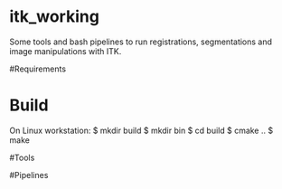 # itk_working
Some tools and bash pipelines to run registrations, segmentations and image manipulations with ITK.

#Requirements

# Build
On Linux workstation:
$ mkdir build
$ mkdir bin
$ cd build
$ cmake ..
$ make

#Tools

#Pipelines
